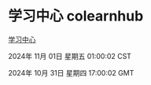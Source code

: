 # 学习中心 colearnhub
[学习中心](http://219.139.197.74:56308/colearnhub/)

2024年 11月 01日 星期五 01:00:02 CST

2024年 10月 31日 星期四 17:00:02 GMT
